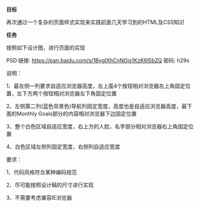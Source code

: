 **目标**

再次通过一个复杂的页面样式实现来实践前面几天学习到的HTML及CSS知识

**任务**

按照如下设计图，进行页面的实现

PSD:链接: https://pan.baidu.com/s/1BygIXhCnNGjs1KzK6l5bZQ 密码: h29s

说明：

1、最左侧一列要求自适应浏览器高度，左上面4个按钮相对浏览器左上角固定位置，左下方两个按钮相对浏览器左下角固定位置

2、左侧第二列(蓝色背景色)导航列固定宽度，高度也是自适应浏览器高度，最下面的Monthly Goals部分的内容相对浏览器下边固定位置

3、整个白色区域自适应宽度，右上方的人脸，名字部分相对浏览器右上角固定位置

4、白色区域左侧列固定宽度，右侧列自适应宽度

要求：

1、代码风格符合某种编码规范

2、尽可能按照设计稿的尺寸进行实现

3、不需要考虑兼容IE浏览器

